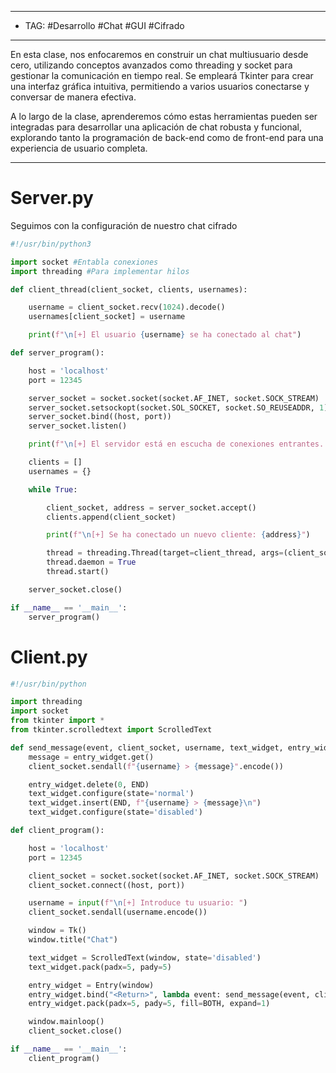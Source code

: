 
----
- TAG: #Desarrollo #Chat #GUI #Cifrado 
-------

En esta clase, nos enfocaremos en construir un chat multiusuario desde cero, utilizando conceptos avanzados como threading y socket para gestionar la comunicación en tiempo real. Se empleará Tkinter para crear una interfaz gráfica intuitiva, permitiendo a varios usuarios conectarse y conversar de manera efectiva.

A lo largo de la clase, aprenderemos cómo estas herramientas pueden ser integradas para desarrollar una aplicación de chat robusta y funcional, explorando tanto la programación de back-end como de front-end para una experiencia de usuario completa.

----
# Server.py

Seguimos con la configuración de nuestro chat cifrado

```python
#!/usr/bin/python3

import socket #Entabla conexiones 
import threading #Para implementar hilos 

def client_thread(client_socket, clients, usernames):

	username = client_socket.recv(1024).decode()
	usernames[client_socket] = username

	print(f"\n[+] El usuario {username} se ha conectado al chat")

def server_program():

	host = 'localhost'
	port = 12345

	server_socket = socket.socket(socket.AF_INET, socket.SOCK_STREAM)
	server_socket.setsockopt(socket.SOL_SOCKET, socket.SO_REUSEADDR, 1) # TIME_WAIT
	server_socket.bind((host, port))
	server_socket.listen()

	print(f"\n[+] El servidor está en escucha de conexiones entrantes...")

	clients = []
	usernames = {}

	while True:

		client_socket, address = server_socket.accept()
		clients.append(client_socket)

		print(f"\n[+] Se ha conectado un nuevo cliente: {address}")

		thread = threading.Thread(target=client_thread, args=(client_socket, clients, usernames))
		thread.daemon = True
		thread.start()

	server_socket.close()

if __name__ == '__main__':
	server_program()
```

# Client.py

```python
#!/usr/bin/python

import threading
import socket
from tkinter import *
from tkinter.scrolledtext import ScrolledText

def send_message(event, client_socket, username, text_widget, entry_widget):
	message = entry_widget.get()
	client_socket.sendall(f"{username} > {message}".encode())

	entry_widget.delete(0, END)
	text_widget.configure(state='normal')
	text_widget.insert(END, f"{username} > {message}\n")
	text_widget.configure(state='disabled')

def client_program():

	host = 'localhost'
	port = 12345

	client_socket = socket.socket(socket.AF_INET, socket.SOCK_STREAM)
	client_socket.connect((host, port))

	username = input(f"\n[+] Introduce tu usuario: ")
	client_socket.sendall(username.encode())

	window = Tk()
	window.title("Chat")

	text_widget = ScrolledText(window, state='disabled')
	text_widget.pack(padx=5, pady=5)

	entry_widget = Entry(window)
	entry_widget.bind("<Return>", lambda event: send_message(event, client_socket, username, text_widget, entry_widget))
	entry_widget.pack(padx=5, pady=5, fill=BOTH, expand=1)

	window.mainloop()
	client_socket.close()

if __name__ == '__main__':
	client_program()
```
